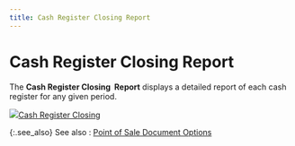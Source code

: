 ```yaml
---
title: Cash Register Closing Report
---
```


# Cash Register Closing Report 


The **Cash Register Closing 
 &nbsp;Report**  displays a detailed report of each cash register for any given period.


![]({{site.pos_baseurl}}/img/lens.gif)[Cash Register  Closing]({{site.pos_baseurl}}/point-of-sale-reports/cash-register-closing-report/cashier_closing_pos.html)


{:.see_also}
See also
: [Point  of Sale Document Options]({{site.pos_baseurl}}/pos-trans/create-pos-doc/pos-si-profile/options/point_of_sale_invoice_options.html)
